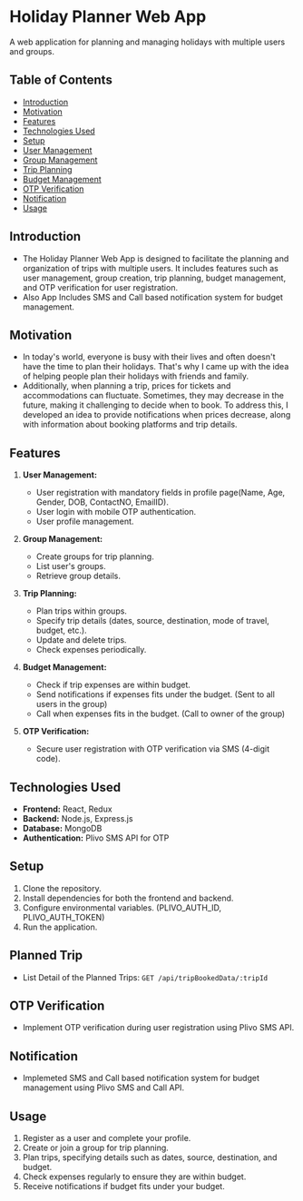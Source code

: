# Holiday Planner Web App

A web application for planning and managing holidays with multiple users and groups.

## Table of Contents

- [Introduction](#introduction)
- [Motivation](#motivation)
- [Features](#features)
- [Technologies Used](#technologies-used)
- [Setup](#setup)
- [User Management](#user-management)
- [Group Management](#group-management)
- [Trip Planning](#trip-planning)
- [Budget Management](#budget-management)
- [OTP Verification](#otp-verification)
- [Notification](#Notification) 
- [Usage](#usage)

## Introduction

- The Holiday Planner Web App is designed to facilitate the planning and organization of trips with multiple users. It includes features such as user management, group creation, trip planning, budget management, and OTP verification for user registration.
- Also App Includes SMS and Call based notification system for budget management.

## Motivation
- In today's world, everyone is busy with their lives and often doesn't have the time to plan their holidays. That's why I came up with the idea of helping people plan their holidays with friends and family.
- Additionally, when planning a trip, prices for tickets and accommodations can fluctuate. Sometimes, they may decrease in the future, making it challenging to decide when to book. To address this, I developed an idea to provide notifications when prices decrease, along with information about booking platforms and trip details.

## Features

1. **User Management:**
   - User registration with mandatory fields in profile page(Name, Age, Gender, DOB, ContactNO, EmailID).
   - User login with mobile OTP authentication.
   - User profile management.

2. **Group Management:**
   - Create groups for trip planning.
   - List user's groups.
   - Retrieve group details.

3. **Trip Planning:**
   - Plan trips within groups.
   - Specify trip details (dates, source, destination, mode of travel, budget, etc.).
   - Update and delete trips.
   - Check expenses periodically.

4. **Budget Management:**
   - Check if trip expenses are within budget.
   - Send notifications if expenses fits under the budget. (Sent to all users in the group)
   - Call when expenses fits in the budget. (Call to owner of the group)

5. **OTP Verification:**
   - Secure user registration with OTP verification via SMS (4-digit code).

## Technologies Used

- **Frontend:** React, Redux
- **Backend:** Node.js, Express.js
- **Database:** MongoDB
- **Authentication:** Plivo SMS API for OTP

## Setup

1. Clone the repository.
2. Install dependencies for both the frontend and backend.
3. Configure environmental variables. (PLIVO_AUTH_ID, PLIVO_AUTH_TOKEN)
4. Run the application.

## Planned Trip

- List Detail of the Planned Trips: `GET /api/tripBookedData/:tripId`

## OTP Verification

- Implement OTP verification during user registration using Plivo SMS API.

## Notification

- Implemeted SMS and Call based notification system for budget management using Plivo SMS and Call API.

## Usage

1. Register as a user and complete your profile.
2. Create or join a group for trip planning.
3. Plan trips, specifying details such as dates, source, destination, and budget.
4. Check expenses regularly to ensure they are within budget.
5. Receive notifications if budget fits under your budget.
